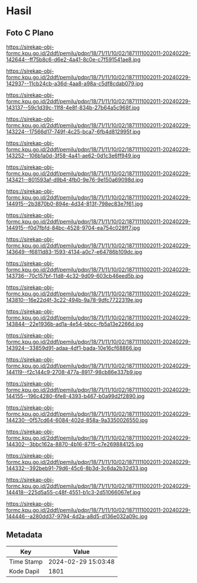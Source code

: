 # Hasil

## Foto C Plano

https://sirekap-obj-formc.kpu.go.id/2ddf/pemilu/pdpr/18/71/11/10/02/1871111002011-20240229-142644--ff75b8c6-d6e2-4a41-8c0e-c7f591541ae8.jpg

https://sirekap-obj-formc.kpu.go.id/2ddf/pemilu/pdpr/18/71/11/10/02/1871111002011-20240229-142937--11cb24cb-a36d-4aa8-a98a-c5df8cdab079.jpg

https://sirekap-obj-formc.kpu.go.id/2ddf/pemilu/pdpr/18/71/11/10/02/1871111002011-20240229-143137--59c1d39c-11f8-4e8f-834b-27b64a5c968f.jpg

https://sirekap-obj-formc.kpu.go.id/2ddf/pemilu/pdpr/18/71/11/10/02/1871111002011-20240229-143224--17566d17-749f-4c25-bca7-6fb4d812995f.jpg

https://sirekap-obj-formc.kpu.go.id/2ddf/pemilu/pdpr/18/71/11/10/02/1871111002011-20240229-143252--106b1a0d-3f58-4a41-ae62-0d1c3e6ff949.jpg

https://sirekap-obj-formc.kpu.go.id/2ddf/pemilu/pdpr/18/71/11/10/02/1871111002011-20240229-143421--801593af-d9b4-4fb0-9e76-9e150a69098d.jpg

https://sirekap-obj-formc.kpu.go.id/2ddf/pemilu/pdpr/18/71/11/10/02/1871111002011-20240229-144915--2b3870b0-894e-4d34-813f-798ec83e7f61.jpg

https://sirekap-obj-formc.kpu.go.id/2ddf/pemilu/pdpr/18/71/11/10/02/1871111002011-20240229-144915--f0d7fbfd-84bc-4528-9704-ea754c028ff7.jpg

https://sirekap-obj-formc.kpu.go.id/2ddf/pemilu/pdpr/18/71/11/10/02/1871111002011-20240229-143649--f6811d83-1593-4134-a0c7-e64786b109dc.jpg

https://sirekap-obj-formc.kpu.go.id/2ddf/pemilu/pdpr/18/71/11/10/02/1871111002011-20240229-143736--70c157bf-11d8-4c32-9d09-603cb46eed5b.jpg

https://sirekap-obj-formc.kpu.go.id/2ddf/pemilu/pdpr/18/71/11/10/02/1871111002011-20240229-143810--16e22d4f-3c22-494b-9a78-9dfc7722319e.jpg

https://sirekap-obj-formc.kpu.go.id/2ddf/pemilu/pdpr/18/71/11/10/02/1871111002011-20240229-143844--22e1936b-ad1a-4e54-bbcc-fb5a13e2266d.jpg

https://sirekap-obj-formc.kpu.go.id/2ddf/pemilu/pdpr/18/71/11/10/02/1871111002011-20240229-143924--33859d91-adaa-4df1-bada-10e16cf68866.jpg

https://sirekap-obj-formc.kpu.go.id/2ddf/pemilu/pdpr/18/71/11/10/02/1871111002011-20240229-144119--f2c144c9-2708-477a-8917-98cb86e337b9.jpg

https://sirekap-obj-formc.kpu.go.id/2ddf/pemilu/pdpr/18/71/11/10/02/1871111002011-20240229-144155--196c4280-6fe8-4393-b467-b0a99d2f2890.jpg

https://sirekap-obj-formc.kpu.go.id/2ddf/pemilu/pdpr/18/71/11/10/02/1871111002011-20240229-144230--0f57cd64-6084-402d-858a-9a3350026550.jpg

https://sirekap-obj-formc.kpu.go.id/2ddf/pemilu/pdpr/18/71/11/10/02/1871111002011-20240229-144302--3bbc162a-8870-4b16-8715-c7e269884125.jpg

https://sirekap-obj-formc.kpu.go.id/2ddf/pemilu/pdpr/18/71/11/10/02/1871111002011-20240229-144332--392beb91-79d6-45c6-8b3d-3c6da2b32d33.jpg

https://sirekap-obj-formc.kpu.go.id/2ddf/pemilu/pdpr/18/71/11/10/02/1871111002011-20240229-144418--225d5a55-c48f-4551-b1c3-2d51066067ef.jpg

https://sirekap-obj-formc.kpu.go.id/2ddf/pemilu/pdpr/18/71/11/10/02/1871111002011-20240229-144446--a280dd37-9794-4d2a-a8d5-d136e032a09c.jpg


## Metadata

| Key        | Value               |
| ---------- | ------------------- |
| Time Stamp | 2024-02-29 15:03:48 |
| Kode Dapil | 1801                |



